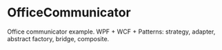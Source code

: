 # OfficeCommunicator
Office communicator example. WPF + WCF + Patterns: strategy, adapter, abstract factory, bridge, composite.
